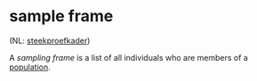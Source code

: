 # sample frame

(NL: [steekproefkader](../nl/steekproefkader.md))

A *sampling frame* is a list of all individuals who are members of a [population](population.md).
